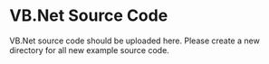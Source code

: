 # VB.Net Source Code
VB.Net source code should be uploaded here. Please create a new directory for all new example source code.
